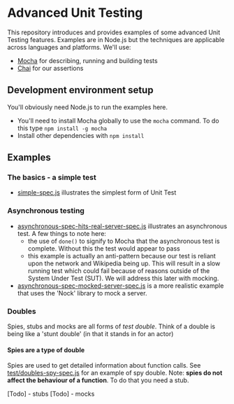 # Advanced Unit Testing

This repository introduces and provides examples of some advanced Unit Testing features. Examples are in Node.js but the techniques are applicable across languages and platforms. We'll use: 

* [Mocha](https://mochajs.org) for describing, running and building tests
* [Chai](http://www.chaijs.com) for our assertions

## Development environment setup

You'll obviously need Node.js to run the examples here.

* You'll need to install Mocha globally to use the `mocha` command. To do this type `npm install -g mocha`
* Install other dependencies with `npm install`

## Examples

### The basics - a simple test

* [simple-spec.js](test/simple-spec.js) illustrates the simplest form of Unit Test

### Asynchronous testing

* [asynchronous-spec-hits-real-server-spec.js](test/asynchronous-spec-hits-real-server-spec.js) illustrates an asynchronous test. A few things to note here:
    * the use of `done()` to signify to Mocha that the asynchronous test is complete. Without this the test would appear to pass 
    * this example is actually an anti-pattern because our test is reliant upon the network and Wikipedia being up. This will result in a slow running test which could fail because of reasons outside of the System Under Test (SUT). We will address this later with mocking.
* [asynchronous-spec-mocked-server-spec.js](test/asynchronous-spec-mocked-server-spec.js) is a more realistic example that uses the 'Nock' library to mock a server.

### Doubles

Spies, stubs and mocks are all forms of _test double_. Think of a double is being like a 'stunt double' (in that it stands in for an actor)

#### Spies are a type of double

Spies are used to get detailed information about function calls. See [test/doubles-spy-spec.js](test/doubles-spy-spec.js) for an example of spy double. Note: **spies do not affect the behaviour of a function**. To do that you need a stub.

[Todo] - stubs
[Todo] - mocks
